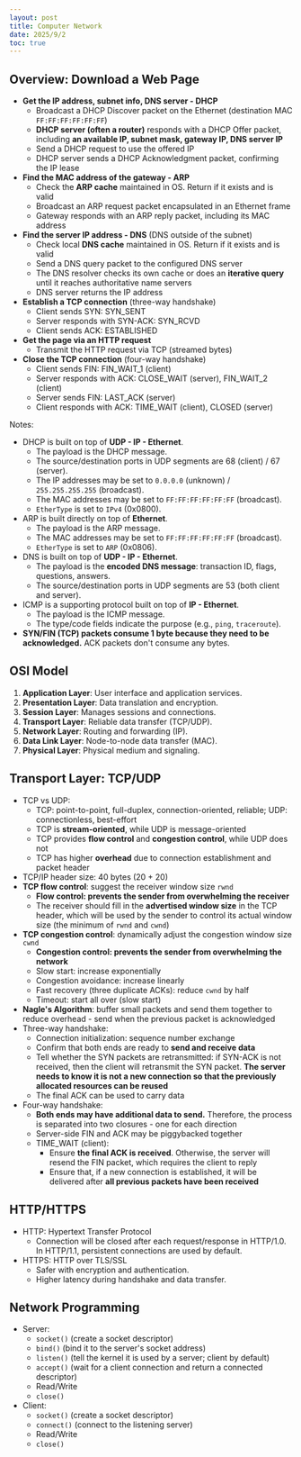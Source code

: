 ```yaml
---
layout: post
title: Computer Network
date: 2025/9/2
toc: true
---
```


## Overview: Download a Web Page

- **Get the IP address, subnet info, DNS server - DHCP**
  - Broadcast a DHCP Discover packet on the Ethernet (destination MAC `FF:FF:FF:FF:FF:FF`)
  - **DHCP server (often a router)** responds with a DHCP Offer packet, including **an available IP, subnet mask, gateway IP, DNS server IP**
  - Send a DHCP request to use the offered IP
  - DHCP server sends a DHCP Acknowledgment packet, confirming the IP lease
- **Find the MAC address of the gateway - ARP**
  - Check the **ARP cache** maintained in OS. Return if it exists and is valid
  - Broadcast an ARP request packet encapsulated in an Ethernet frame
  - Gateway responds with an ARP reply packet, including its MAC address
- **Find the server IP address - DNS** (DNS outside of the subnet)
  - Check local **DNS cache** maintained in OS. Return if it exists and is valid
  - Send a DNS query packet to the configured DNS server
  - The DNS resolver checks its own cache or does an **iterative query** until it reaches authoritative name servers
  - DNS server returns the IP address
- **Establish a TCP connection** (three-way handshake)
  - Client sends SYN: SYN_SENT
  - Server responds with SYN-ACK: SYN_RCVD
  - Client sends ACK: ESTABLISHED
- **Get the page via an HTTP request**
  - Transmit the HTTP request via TCP (streamed bytes)
- **Close the TCP connection** (four-way handshake)
  - Client sends FIN: FIN_WAIT_1 (client)
  - Server responds with ACK: CLOSE_WAIT (server), FIN_WAIT_2 (client)
  - Server sends FIN: LAST_ACK (server)
  - Client responds with ACK: TIME_WAIT (client), CLOSED (server)

Notes:

- DHCP is built on top of **UDP - IP - Ethernet**.
  - The payload is the DHCP message.
  - The source/destination ports in UDP segments are 68 (client) / 67 (server).
  - The IP addresses may be set to `0.0.0.0` (unknown) / `255.255.255.255` (broadcast).
  - The MAC addresses may be set to `FF:FF:FF:FF:FF:FF` (broadcast).
  - `EtherType` is set to `IPv4` (0x0800).
- ARP is built directly on top of **Ethernet**.
  - The payload is the ARP message.
  - The MAC addresses may be set to `FF:FF:FF:FF:FF:FF` (broadcast).
  - `EtherType` is set to `ARP` (0x0806).
- DNS is built on top of **UDP - IP - Ethernet**.
  - The payload is the **encoded DNS message**: transaction ID, flags, questions, answers.
  - The source/destination ports in UDP segments are 53 (both client and server).
- ICMP is a supporting protocol built on top of **IP - Ethernet**.
  - The payload is the ICMP message.
  - The type/code fields indicate the purpose (e.g., `ping`, `traceroute`).
- **SYN/FIN (TCP) packets consume 1 byte because they need to be acknowledged.** ACK packets don't consume any bytes.


## OSI Model

1. **Application Layer**: User interface and application services.
2. **Presentation Layer**: Data translation and encryption.
3. **Session Layer**: Manages sessions and connections.
4. **Transport Layer**: Reliable data transfer (TCP/UDP).
5. **Network Layer**: Routing and forwarding (IP).
6. **Data Link Layer**: Node-to-node data transfer (MAC).
7. **Physical Layer**: Physical medium and signaling.



## Transport Layer: TCP/UDP

- TCP vs UDP:
  - TCP: point-to-point, full-duplex, connection-oriented, reliable; UDP: connectionless, best-effort
  - TCP is **stream-oriented**, while UDP is message-oriented
  - TCP provides **flow control** and **congestion control**, while UDP does not
  - TCP has higher **overhead** due to connection establishment and packet header
- TCP/IP header size: 40 bytes (20 + 20)
- **TCP flow control**: suggest the receiver window size `rwnd`
  - **Flow control: prevents the sender from overwhelming the receiver**
  - The receiver should fill in the **advertised window size** in the TCP header, which will be used by the sender to control its actual window size (the minimum of `rwnd` and `cwnd`)
- **TCP congestion control**: dynamically adjust the congestion window size `cwnd`
  - **Congestion control: prevents the sender from overwhelming the network**
  - Slow start: increase exponentially
  - Congestion avoidance: increase linearly
  - Fast recovery (three duplicate ACKs): reduce `cwnd` by half
  - Timeout: start all over (slow start)
- **Nagle's Algorithm**: buffer small packets and send them together to reduce overhead - send when the previous packet is acknowledged
- Three-way handshake:
  - Connection initialization: sequence number exchange
  - Confirm that both ends are ready to **send and receive data**
  - Tell whether the SYN packets are retransmitted: if SYN-ACK is not received, then the client will retransmit the SYN packet. **The server needs to know it is not a new connection so that the previously allocated resources can be reused**
  - The final ACK can be used to carry data
- Four-way handshake:
  - **Both ends may have additional data to send.** Therefore, the process is separated into two closures - one for each direction
  - Server-side FIN and ACK may be piggybacked together
  - TIME_WAIT (client): 
    - Ensure **the final ACK is received**. Otherwise, the server will resend the FIN packet, which requires the client to reply
    - Ensure that, if a new connection is established, it will be delivered after **all previous packets have been received**



## HTTP/HTTPS

- HTTP: Hypertext Transfer Protocol
  - Connection will be closed after each request/response in HTTP/1.0. In HTTP/1.1, persistent connections are used by default.
- HTTPS: HTTP over TLS/SSL
  - Safer with encryption and authentication.
  - Higher latency during handshake and data transfer.


## Network Programming

- Server:
  - `socket()` (create a socket descriptor)
  - `bind()` (bind it to the server's socket address)
  - `listen()` (tell the kernel it is used by a server; client by default)
  - `accept()` (wait for a client connection and return a connected descriptor)
  - Read/Write
  - `close()`
- Client:
  - `socket()` (create a socket descriptor)
  - `connect()` (connect to the listening server)
  - Read/Write
  - `close()`

